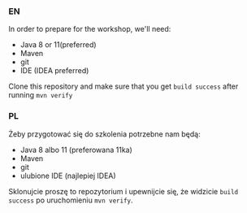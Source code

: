 ### EN

In order to prepare for the workshop, we'll need:
- Java 8 or 11(preferred)
- Maven
- git
- IDE (IDEA preferred)

Clone this repository and make sure that you get `build success` after running `mvn verify`


### PL

Żeby przygotować się do szkolenia potrzebne nam będą:
- Java 8 albo 11 (preferowana 11ka)
- Maven
- git
- ulubione IDE (najlepiej IDEA)

Sklonujcie proszę to repozytorium i upewnijcie się, że widzicie `build success` po uruchomieniu `mvn verify`.
